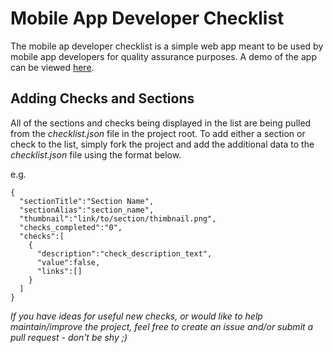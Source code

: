 # Mobile App  Developer Checklist

The mobile ap developer checklist is a simple web app meant to be used by mobile app developers for quality assurance purposes. A demo of the app can be viewed [here](http://checklist.adriangordon.me).

## Adding Checks and Sections
All of the sections and checks being displayed in the list are being pulled from the *checklist.json* file in the project root. To add either a section or check to the list, simply fork the project and add the additional data to the *checklist.json* file using the format below.

e.g.

```
{
  "sectionTitle":"Section Name",
  "sectionAlias":"section_name",
  "thumbnail":"link/to/section/thimbnail.png",
  "checks_completed":"0",
  "checks":[
    {
      "description":"check_description_text",
      "value":false,
      "links":[]
    }
  ]
}

```

*If you have ideas for useful new checks, or would like to help maintain/improve the project, feel free to create an issue and/or submit a pull request -  don't be shy ;)*

